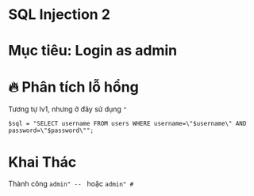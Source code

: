 # SQL Injection 2
# Mục tiêu: Login as admin
# 🔥 Phân tích lỗ hổng
Tương tự lv1, nhưng ở đây sử dụng `"`
```
$sql = "SELECT username FROM users WHERE username=\"$username\" AND password=\"$password\"";
```
# Khai Thác
Thành công `admin" -- ` hoặc `admin" #`